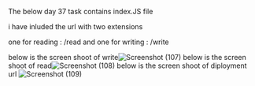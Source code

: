 The below day 37 task contains index.JS file

i have inluded the url with two extensions 

one for reading     :  /read
and one for writing :  /write


below is the screen shoot of write![Screenshot (107)](https://github.com/arun2352000/NodeJS-File-System/assets/141598450/e916b2b0-581e-4298-9fe1-00f68f7f9904)
below is the screen shoot of read![Screenshot (108)](https://github.com/arun2352000/NodeJS-File-System/assets/141598450/0ebb4afa-3359-43bf-9838-18fc137a5d15)
below is the screen shoot of diployment url ![Screenshot (109)](https://github.com/arun2352000/NodeJS-File-System/assets/141598450/00cb4cbd-500a-4a67-925d-c9c66010bae2)




